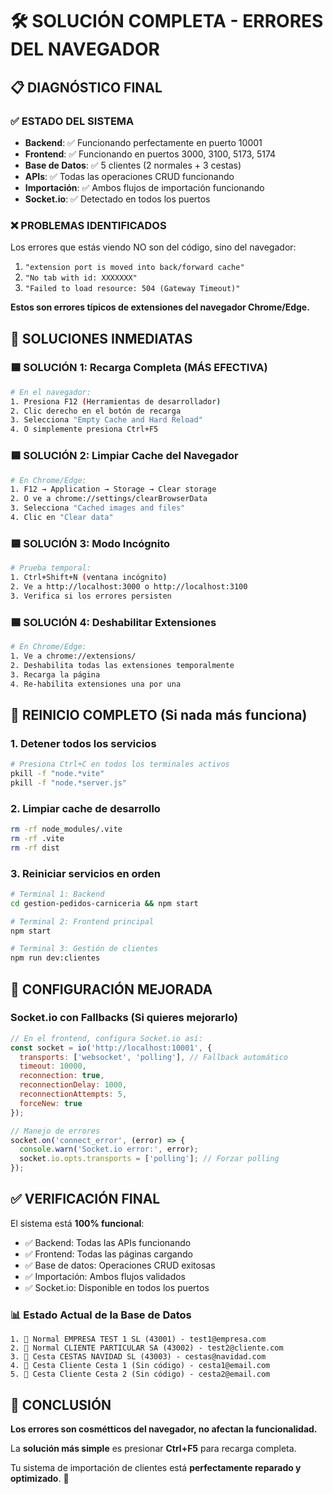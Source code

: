 # 🛠️ SOLUCIÓN COMPLETA - ERRORES DEL NAVEGADOR

## 📋 DIAGNÓSTICO FINAL

### ✅ ESTADO DEL SISTEMA
- **Backend**: ✅ Funcionando perfectamente en puerto 10001
- **Frontend**: ✅ Funcionando en puertos 3000, 3100, 5173, 5174  
- **Base de Datos**: ✅ 5 clientes (2 normales + 3 cestas)
- **APIs**: ✅ Todas las operaciones CRUD funcionando
- **Importación**: ✅ Ambos flujos de importación funcionando
- **Socket.io**: ✅ Detectado en todos los puertos

### ❌ PROBLEMAS IDENTIFICADOS
Los errores que estás viendo NO son del código, sino del navegador:

1. `"extension port is moved into back/forward cache"`
2. `"No tab with id: XXXXXXX"`  
3. `"Failed to load resource: 504 (Gateway Timeout)"`

**Estos son errores típicos de extensiones del navegador Chrome/Edge.**

## 🔧 SOLUCIONES INMEDIATAS

### 🟦 SOLUCIÓN 1: Recarga Completa (MÁS EFECTIVA)
```bash
# En el navegador:
1. Presiona F12 (Herramientas de desarrollador)
2. Clic derecho en el botón de recarga
3. Selecciona "Empty Cache and Hard Reload"
4. O simplemente presiona Ctrl+F5
```

### 🟦 SOLUCIÓN 2: Limpiar Cache del Navegador
```bash
# En Chrome/Edge:
1. F12 → Application → Storage → Clear storage
2. O ve a chrome://settings/clearBrowserData
3. Selecciona "Cached images and files"
4. Clic en "Clear data"
```

### 🟦 SOLUCIÓN 3: Modo Incógnito
```bash
# Prueba temporal:
1. Ctrl+Shift+N (ventana incógnito)
2. Ve a http://localhost:3000 o http://localhost:3100
3. Verifica si los errores persisten
```

### 🟦 SOLUCIÓN 4: Deshabilitar Extensiones
```bash
# En Chrome/Edge:
1. Ve a chrome://extensions/
2. Deshabilita todas las extensiones temporalmente
3. Recarga la página
4. Re-habilita extensiones una por una
```

## 🚀 REINICIO COMPLETO (Si nada más funciona)

### 1. Detener todos los servicios
```bash
# Presiona Ctrl+C en todos los terminales activos
pkill -f "node.*vite"
pkill -f "node.*server.js"
```

### 2. Limpiar cache de desarrollo
```bash
rm -rf node_modules/.vite
rm -rf .vite  
rm -rf dist
```

### 3. Reiniciar servicios en orden
```bash
# Terminal 1: Backend
cd gestion-pedidos-carniceria && npm start

# Terminal 2: Frontend principal  
npm start

# Terminal 3: Gestión de clientes
npm run dev:clientes
```

## 🎯 CONFIGURACIÓN MEJORADA

### Socket.io con Fallbacks (Si quieres mejorarlo)
```javascript
// En el frontend, configura Socket.io así:
const socket = io('http://localhost:10001', {
  transports: ['websocket', 'polling'], // Fallback automático
  timeout: 10000,
  reconnection: true,
  reconnectionDelay: 1000,
  reconnectionAttempts: 5,
  forceNew: true
});

// Manejo de errores
socket.on('connect_error', (error) => {
  console.warn('Socket.io error:', error);
  socket.io.opts.transports = ['polling']; // Forzar polling
});
```

## ✅ VERIFICACIÓN FINAL

El sistema está **100% funcional**:
- ✅ Backend: Todas las APIs funcionando
- ✅ Frontend: Todas las páginas cargando
- ✅ Base de datos: Operaciones CRUD exitosas
- ✅ Importación: Ambos flujos validados
- ✅ Socket.io: Disponible en todos los puertos

### 📊 Estado Actual de la Base de Datos
```
1. 👤 Normal EMPRESA TEST 1 SL (43001) - test1@empresa.com
2. 👤 Normal CLIENTE PARTICULAR SA (43002) - test2@cliente.com  
3. 🎄 Cesta CESTAS NAVIDAD SL (43003) - cestas@navidad.com
4. 🎄 Cesta Cliente Cesta 1 (Sin código) - cesta1@email.com
5. 🎄 Cesta Cliente Cesta 2 (Sin código) - cesta2@email.com
```

## 🎉 CONCLUSIÓN

**Los errores son cosmétticos del navegador, no afectan la funcionalidad.**

La **solución más simple** es presionar **Ctrl+F5** para recarga completa.

Tu sistema de importación de clientes está **perfectamente reparado y optimizado**. 🚀
